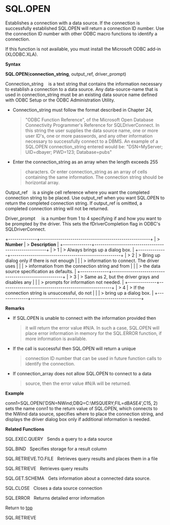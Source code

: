 SQL.OPEN
========

Establishes a connection with a data source. If the connection is
successfully established SQL.OPEN will return a connection ID number.
Use the connection ID number with other ODBC macro functions to identify
a connection.

If this function is not available, you must install the Microsoft ODBC
add-in (XLODBC.XLA).

**Syntax**

**SQL.OPEN**(**connection\_string**, output\_ref, driver\_prompt)

Connection\_string    is a text string that contains the information
necessary to establish a connection to a data source. Any
data-source-name that is used in connection\_string must be an existing
data source name defined with ODBC Setup or the ODBC Administration
Utility.

-   Connection\_string must follow the format described in Chapter 24,
    > \"ODBC Function Reference\", of the Microsoft Open Database
    > Connectivity Programmer\'s Reference for SQLDriverConnect. In this
    > string the user supplies the data source name, one or more user
    > ID\'s, one or more passwords, and any other information necessary
    > to successfully connect to a DBMS. An example of a SQL.OPEN
    > connection\_string entered would be: \"DSN=MyServer; UID=dbayer;
    > PWD=123; Database=pubs\"

-   Enter the connection\_string as an array when the length exceeds 255
    > characters. Or enter connection\_string as an array of cells
    > containing the same information. The connection string should be
    > horizontal array.

Output\_ref    is a single cell reference where you want the completed
connection string to be placed. Use output\_ref when you want SQL.OPEN
to return the completed connection string. If output\_ref is omitted, a
completed connection string will not be returned.

Driver\_prompt     is a number from 1 to 4 specifying if and how you
want to be prompted by the driver. This sets the fDriverCompletion flag
in ODBC\'s SQLDriverConnect.

+--------------+------------------------------------------------------+
| > **Number** | > **Description**                                    |
+--------------+------------------------------------------------------+
| > 1          | > Always brings up a dialog box.                     |
+--------------+------------------------------------------------------+
| > 2          | > Bring up dialog only if there is not enough        |
|              | > information to connect. The driver uses            |
|              | > information from the connection string and from    |
|              | > the data source specification as defaults.         |
+--------------+------------------------------------------------------+
| > 3          | > Same as 2, but the driver grays and disables any   |
|              | > prompts for information not needed.                |
+--------------+------------------------------------------------------+
| > 4          | > If the connection string is unsuccessful, do not   |
|              | > bring up a dialog box.                             |
+--------------+------------------------------------------------------+

**Remarks**

-   If SQL.OPEN is unable to connect with the information provided then
    > it will return the error value \#N/A. In such a case, SQL.OPEN
    > will place error information in memory for the SQL.ERROR function,
    > if more information is available.

-   If the call is successful then SQL.OPEN will return a unique
    > connection ID number that can be used in future function calls to
    > identify the connection.

-   If connection\_array does not allow SQL.OPEN to connect to a data
    > source, then the error value \#N/A will be returned.

**Example**

conn1=SQL.OPEN(\'DSN=NWind;DBQ=C:\\MSQUERY;FIL=dBASE4\',C15, 2) sets the
name conn1 to the return value of SQL.OPEN, which connects to the NWind
data source, specifies where to place the connection string, and
displays the driver dialog box only if additional information is needed.

**Related Functions**

SQL.EXEC.QUERY   Sends a query to a data source

SQL.BIND   Specifies storage for a result column

SQL.RETRIEVE.TO.FILE   Retrieves query results and places them in a file

SQL.RETRIEVE   Retrieves query results

SQL.GET.SCHEMA   Gets information about a connected data source.

SQL.CLOSE   Closes a data source connection

SQL.ERROR   Returns detailed error information

Return to [top](#Q)

SQL.RETRIEVE
